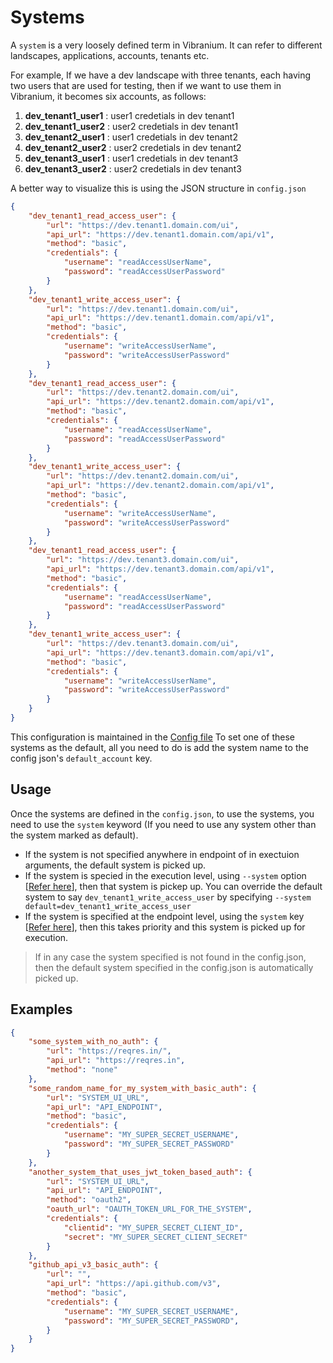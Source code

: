 # Systems

A `system` is a very loosely defined term in Vibranium. It can refer to different landscapes, applications, accounts, tenants etc.

For example, If we have a dev landscape with three tenants, each having two users that are used for testing, then if we want to use them in Vibranium, it becomes six accounts, as follows:

  1. **dev_tenant1_user1** : user1 credetials in dev tenant1 
  2. **dev_tenant1_user2** : user2 credetials in dev tenant1 
  3. **dev_tenant2_user1** : user1 credetials in dev tenant2 
  4. **dev_tenant2_user2** : user2 credetials in dev tenant2 
  5. **dev_tenant3_user1** : user1 credetials in dev tenant3 
  6. **dev_tenant3_user2** : user2 credetials in dev tenant3 

A better way to visualize this is using the JSON structure in `config.json`

```json
{
    "dev_tenant1_read_access_user": {
        "url": "https://dev.tenant1.domain.com/ui",
        "api_url": "https://dev.tenant1.domain.com/api/v1",
        "method": "basic",
        "credentials": {
            "username": "readAccessUserName",
            "password": "readAccessUserPassword"
        }
    },
    "dev_tenant1_write_access_user": {
        "url": "https://dev.tenant1.domain.com/ui",
        "api_url": "https://dev.tenant1.domain.com/api/v1",
        "method": "basic",
        "credentials": {
            "username": "writeAccessUserName",
            "password": "writeAccessUserPassword"
        }
    },
    "dev_tenant1_read_access_user": {
        "url": "https://dev.tenant2.domain.com/ui",
        "api_url": "https://dev.tenant2.domain.com/api/v1",
        "method": "basic",
        "credentials": {
            "username": "readAccessUserName",
            "password": "readAccessUserPassword"
        }
    },
    "dev_tenant1_write_access_user": {
        "url": "https://dev.tenant2.domain.com/ui",
        "api_url": "https://dev.tenant2.domain.com/api/v1",
        "method": "basic",
        "credentials": {
            "username": "writeAccessUserName",
            "password": "writeAccessUserPassword"
        }
    },
    "dev_tenant1_read_access_user": {
        "url": "https://dev.tenant3.domain.com/ui",
        "api_url": "https://dev.tenant3.domain.com/api/v1",
        "method": "basic",
        "credentials": {
            "username": "readAccessUserName",
            "password": "readAccessUserPassword"
        }
    },
    "dev_tenant1_write_access_user": {
        "url": "https://dev.tenant3.domain.com/ui",
        "api_url": "https://dev.tenant3.domain.com/api/v1",
        "method": "basic",
        "credentials": {
            "username": "writeAccessUserName",
            "password": "writeAccessUserPassword"
        }
    }
}
```
This configuration is maintained in the [Config file](../setup/1.5.config_json.md)
To set one of these systems as the default, all you need to do is add the system name to the config json's `default_account` key.


## Usage

Once the systems are defined in the `config.json`, to use the systems, you need to use the `system` keyword (If you need to use any system other than the system marked as default).

- If the system is not specified anywhere in endpoint of in exectuion arguments, the default system is picked up.
- If the system is specied in the execution level, using `--system` option [[Refer here](../cli/2.4.vc_r.md)], then that system is pickep up. You can override the default system to say `dev_tenant1_write_access_user` by specifying `--system default=dev_tenant1_write_access_user`
- If the system is specified at the endpoint level, using the `system` key [[Refer here](3.2.endpoint_object.md)], then this takes priority and this system is picked up for execution.

> If in any case the system specified is not found in the config.json, then the default system specified in the config.json is automatically picked up.


## Examples
```json
{
    "some_system_with_no_auth": {
        "url": "https://reqres.in/",
        "api_url": "https://reqres.in",
        "method": "none"
    },
    "some_random_name_for_my_system_with_basic_auth": {
        "url": "SYSTEM_UI_URL",
        "api_url": "API_ENDPOINT",
        "method": "basic",
        "credentials": {
            "username": "MY_SUPER_SECRET_USERNAME",
            "password": "MY_SUPER_SECRET_PASSWORD"
        }
    },
    "another_system_that_uses_jwt_token_based_auth": {
        "url": "SYSTEM_UI_URL",
        "api_url": "API_ENDPOINT",
        "method": "oauth2",
        "oauth_url": "OAUTH_TOKEN_URL_FOR_THE_SYSTEM",
        "credentials": {
            "clientid": "MY_SUPER_SECRET_CLIENT_ID",
            "secret": "MY_SUPER_SECRET_CLIENT_SECRET"
        }
    },
    "github_api_v3_basic_auth": {
        "url": "",
        "api_url": "https://api.github.com/v3",
        "method": "basic",
        "credentials": {
            "username": "MY_SUPER_SECRET_USERNAME",
            "password": "MY_SUPER_SECRET_PASSWORD",
        }
    }
}
```